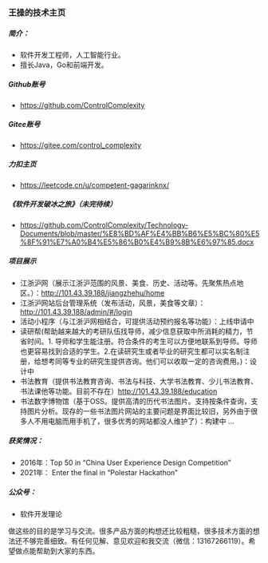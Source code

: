 ### 王操的技术主页

##### 简介：
* 软件开发工程师，人工智能行业。
* 擅长Java，Go和前端开发。

##### Github账号
* https://github.com/ControlComplexity

##### Gitee账号
* https://gitee.com/control_complexity

##### 力扣主页
* https://leetcode.cn/u/competent-gagarinknx/

##### 《软件开发破冰之旅》（未完待续）
* https://github.com/ControlComplexity/Technology-Documents/blob/master/%E8%BD%AF%E4%BB%B6%E5%BC%80%E5%8F%91%E7%A0%B4%E5%86%B0%E4%B9%8B%E6%97%85.docx

##### 项目展示
* 江浙沪网（展示江浙沪范围的风景、美食、历史、活动等。先聚焦热点地区。）：http://101.43.39.188/jiangzhehu/home 
* 江浙沪网站后台管理系统（发布活动，风景，美食等文章）：http://101.43.39.188/admin/#/login
* 活动小程序（与江浙沪网相结合，可提供活动预约报名等功能）：上线申请中
* 读研帮(帮助越来越大的考研队伍找导师，减少信息获取中所消耗的精力，节省时间。1. 导师和学生能注册。符合条件的考生可以方便地联系到导师。导师也更容易找到合适的学生。2.在读研究生或者毕业的研究生都可以实名制注册，给想考同等专业的研究生提供咨询。他们可以收取一定的咨询费用。)：设计中
* 书法教育（提供书法教育咨询、书法与科技、大学书法教育、少儿书法教育、书法课他等功能。目前不存在）http://101.43.39.188/education
* 书法数字博物馆（基于OSS。提供高清的历代书法图片。支持按条件查询，支持图片分析。现存的一些书法图片网站的主要问题是界面比较旧，另外由于很多人不用电脑而用手机了，很多优秀的网站都没人维护了）：构建中
 ...

##### 获奖情况： 
* 2016年：Top 50 in “China User Experience Design Competition” 
* 2021年： Enter the final in “Polestar Hackathon”

##### 公众号：
* 软件开发理论

做这些的目的是学习与交流。很多产品方面的构想还比较粗糙，很多技术方面的想法还不够完善细致。有任何见解、意见欢迎和我交流（微信：13167266119）。希望做点能帮助到大家的东西。
